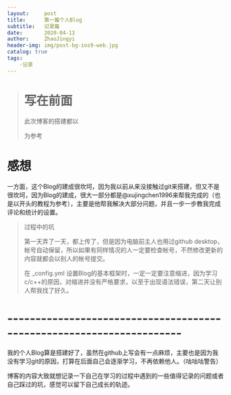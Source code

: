```yaml
---
layout:     post
title:      第一篇个人Blog
subtitle:   记录篇
date:       2020-04-13
author:     ZhaoJingyi
header-img: img/post-bg-ios9-web.jpg
catalog: true
tags:
    -记录
---
```


> # 写在前面
>
> 此次博客的搭建都以
>
> [https://github.com/qiubaiying/qiubaiying.github.io/wiki/%E5%8D%9A%E5%AE%A2%E6%90%AD%E5%BB%BA%E8%AF%A6%E7%BB%86%E6%95%99%E7%A8%8B]: 	"链接"
>
> 为参考

# 感想

一方面，这个Blog的建成很坎坷，因为我以前从来没接触过git来搭建，但又不是很坎坷，因为Blog的建成，很大一部分都是@xujingchen1996来帮我完成的（也是以开头的教程为参考），主要是他帮我解决大部分问题，并且一步一步教我完成评论和统计的设置。

> 过程中的坑
>
> 第一天弄了一天，都上传了，但是因为电脑前主人也用过github desktop，帐号自动保留，所以如果有同样情况的人一定要检查帐号，不然修改更新的内容就都会以别人的帐号提交。
>
> 在  _config.yml  设置Blog的基本框架时，一定一定要注意缩进，因为学习c/c++的原因，对缩进并没有严格要求，以至于出现语法错误，第二天让别人帮我找了好久。

# ---------------------------------------------------------------------

我的个人Blog算是搭建好了，虽然在github上写会有一点麻烦，主要也是因为我没有学习git的原因，打算在后面自己会逐渐学习，不再依赖他人。（咕咕咕警告）

博客的内容大致就想记录一下自己在学习的过程中遇到的一些值得记录的问题或者自己踩过的坑，感觉可以留下自己成长的轨迹。